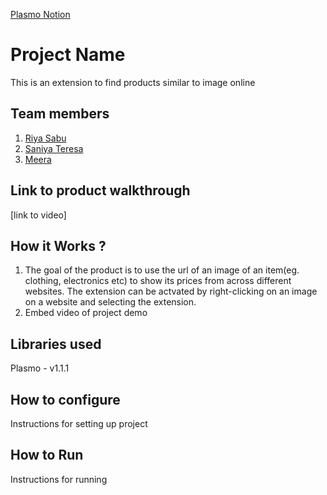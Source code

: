[Plasmo Notion](https://user-images.githubusercontent.com/64391274/219694678-8f1a2829-b0b2-41de-9152-4c4a4e43c2d5.png)



# Project Name
This is an extension to find products similar to image online
## Team members
1. [Riya Sabu](https://github.com/riya461)
2. [Saniya Teresa](https://github.com/iamsaniya)
3. [Meera](https://github.com/sea-salt-ed)
## Link to product walkthrough
[link to video]
## How it Works ?
1. The goal of the product is to use the url of an image of an item(eg. clothing, electronics etc) to show its prices from across different websites. The extension can be actvated by right-clicking on an image on a website and selecting the extension.
2. Embed video of project demo
## Libraries used
Plasmo - v1.1.1

## How to configure
Instructions for setting up project
## How to Run
Instructions for running